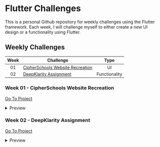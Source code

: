 # Flutter Challenges

This is a personal Github repository for weekly challenges using the Flutter framework. Each week, I will challenge myself to either create a new UI design or a functionality using Flutter.


## Weekly Challenges
| Week | Challenge | Type |
| :---: | --- | :---: |
| 01 | [CipherSchools Website Recreation](https://github.com/rondey84/flutter-challenges#week-01---cipherschools-website-recreation) | UI |
| 02 | [DeepKlarity Assignment](https://github.com/rondey84/flutter-challenges#week-02---deepklarity-assignment) | Functionality |

### Week 01 - CipherSchools Website Recreation
[Go To Project](https://github.com/rondey84/flutter-challenges/tree/main/week_01_cipherschools_recreate)

<details> 
<summary>Preview</summary>

![](week_01_cipherschools_recreate/README/image/Home_001.jpg) ![](week_01_cipherschools_recreate/README/image/Courses_001.jpg)
</details>


### Week 02 - DeepKlarity Assignment
[Go To Project](https://github.com/rondey84/flutter-challenges/tree/main/week_02_deepklarity_assignment)
<details>
<summary>Preview</summary>

https://user-images.githubusercontent.com/22190833/171379654-782f70f5-c0a8-4ea5-b910-dd87f065e10d.mp4
</details>
